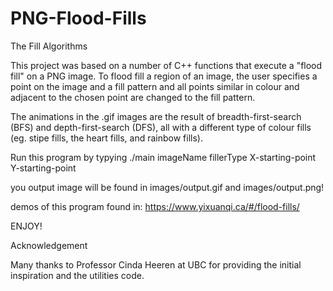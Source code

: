 # PNG-Flood-Fills
The Fill Algorithms

This project was based on a number of C++ functions that execute a "flood fill" on a PNG image. To flood fill a region of an image, the user specifies a point on the image and a fill pattern and all points similar in colour and adjacent to the chosen point are changed to the fill pattern. 

The animations in the .gif images are the result of breadth-first-search (BFS) and depth-first-search (DFS), all with a different type of colour fills (eg. stipe fills, the heart fills, and rainbow fills).

Run this program by typying ./main imageName fillerType X-starting-point Y-starting-point

you output image will be found in images/output.gif and images/output.png! 

demos of this program found in: https://www.yixuanqi.ca/#/flood-fills/

ENJOY! 

Acknowledgement 

Many thanks to Professor Cinda Heeren at UBC for providing the initial inspiration and the utilities code.
